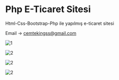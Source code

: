 # Php E-Ticaret Sitesi
Html-Css-Bootstrap-Php ile yapılmış e-ticaret sitesi

Email -> cemtekingss@gmail.com




![1](https://github.com/cemtekinn/phpeticaretwebsite/blob/main/1.jpg)


![2](https://github.com/cemtekinn/phpeticaretwebsite/blob/main/2.jpg)


![2](https://github.com/cemtekinn/phpeticaretwebsite/blob/main/3.jpg)

![2](https://github.com/cemtekinn/phpeticaretwebsite/blob/main/4.jpg)
